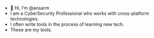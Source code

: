 - 👋 Hi, I’m @ansarm
- I am a CyberSecurity Professional who works with cross-platform technologies.
- I often write tools in the process of learning new tech.
- These are my tools.


<!---
ansarm/ansarm is a ✨ special ✨ repository because its `README.md` (this file) appears on your GitHub profile.
You can click the Preview link to take a look at your changes.
--->
